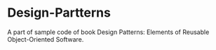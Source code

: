 # Design-Partterns
A part of sample code of book Design Patterns: Elements of Reusable Object-Oriented Software. 
